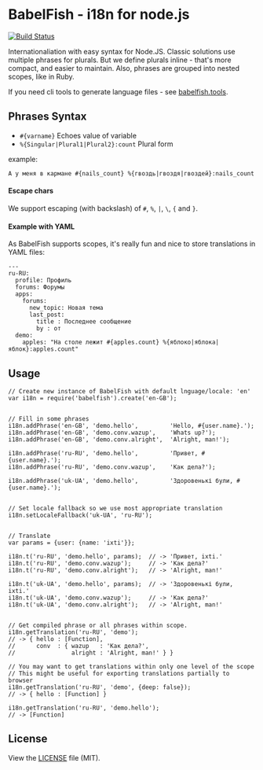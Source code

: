 BabelFish - i18n for node.js
============================
[![Build Status](https://secure.travis-ci.org/nodeca/babelfish.png)](http://travis-ci.org/nodeca/babelfish)

Internationaliation with easy syntax for Node.JS. Classic solutions use multiple phrases
for plurals. But we define plurals inline - that's more compact, and easier to maintain.
Also, phrases are grouped into nested scopes, like in Ruby.

If you need cli tools to generate language files - see [babelfish.tools](https://github.com/nodeca/babelfish.tools).


## Phrases Syntax

-  `#{varname}` Echoes value of variable
-  `%{Singular|Plural1|Plural2}:count` Plural form

example:

    А у меня в кармане #{nails_count} %{гвоздь|гвоздя|гвоздей}:nails_count


#### Escape chars


We support escaping (with backslash) of `#`, `%`, `|`, `\`, `{` and `}`.


#### Example with YAML

As BabelFish supports scopes, it's really fun and nice to store translations in
YAML files:

    ---
    ru-RU:
      profile: Профиль
      forums: Форумы
      apps:
        forums:
          new_topic: Новая тема
          last_post:
            title : Последнее сообщение
            by : от
      demo:
        apples: "На столе лежит #{apples.count} %{яблоко|яблока|яблок}:apples.count"


## Usage

    // Create new instance of BabelFish with default lnguage/locale: 'en'
    var i18n = require('babelfish').create('en-GB');


    // Fill in some phrases
    i18n.addPhrase('en-GB', 'demo.hello',         'Hello, #{user.name}.');
    i18n.addPhrase('en-GB', 'demo.conv.wazup',    'Whats up?');
    i18n.addPhrase('en-GB', 'demo.conv.alright',  'Alright, man!');

    i18n.addPhrase('ru-RU', 'demo.hello',         'Привет, #{user.name}.');
    i18n.addPhrase('ru-RU', 'demo.conv.wazup',    'Как дела?');

    i18n.addPhrase('uk-UA', 'demo.hello',         'Здоровенькі були, #{user.name}.');


    // Set locale fallback so we use most appropriate translation
    i18n.setLocaleFallback('uk-UA', 'ru-RU');


    // Translate
    var params = {user: {name: 'ixti'}};

    i18n.t('ru-RU', 'demo.hello', params);  // -> 'Привет, ixti.'
    i18n.t('ru-RU', 'demo.conv.wazup');     // -> 'Как дела?'
    i18n.t('ru-RU', 'demo.conv.alright');   // -> 'Alright, man!'

    i18n.t('uk-UA', 'demo.hello', params);  // -> 'Здоровенькі були, ixti.'
    i18n.t('uk-UA', 'demo.conv.wazup');     // -> 'Как дела?'
    i18n.t('uk-UA', 'demo.conv.alright');   // -> 'Alright, man!'


    // Get compiled phrase or all phrases within scope.
    i18n.getTranslation('ru-RU', 'demo');
    // -> { hello : [Function],
    //      conv  : { wazup   : 'Как дела?',
    //                alright : 'Alright, man!' } }

    // You may want to get translations within only one level of the scope
    // This might be useful for exporting translations partially to browser
    i18n.getTranslation('ru-RU', 'demo', {deep: false});
    // -> { hello : [Function] }

    i18n.getTranslation('ru-RU', 'demo.hello');
    // -> [Function]


## License

View the [LICENSE](https://github.com/nodeca/babelfish.tools/blob/master/LICENSE) file (MIT).
